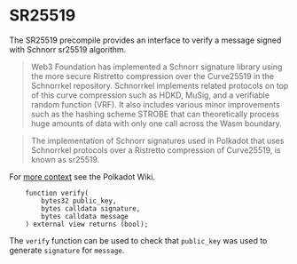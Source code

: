 # SR25519

The SR25519 precompile provides an interface to verify a message signed with Schnorr sr25519 algorithm.

> Web3 Foundation has implemented a Schnorr signature library using the more secure Ristretto compression over the Curve25519 in the Schnorrkel repository. Schnorrkel implements related protocols on top of this curve compression such as HDKD, MuSig, and a verifiable random function (VRF). It also includes various minor improvements such as the hashing scheme STROBE that can theoretically process huge amounts of data with only one call across the Wasm boundary.

> The implementation of Schnorr signatures used in Polkadot that uses Schnorrkel protocols over a Ristretto compression of Curve25519, is known as sr25519.

For [more context](https://wiki.polkadot.network/docs/learn-keys#what-is-sr25519-and-where-did-it-come-from) see the Polkadot Wiki.

```solidity
    function verify(
        bytes32 public_key,
        bytes calldata signature,
        bytes calldata message
    ) external view returns (bool);
```

The `verify` function can be used to check that `public_key` was used to generate `signature` for `message`.
